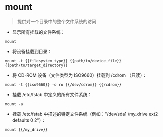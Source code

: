 # mount

> 提供对一个目录中的整个文件系统的访问

- 显示所有挂载的文件系统：

`mount`

- 将设备挂载到目录：

`mount -t {{filesystem_type}} {{path/to/device_file}} {{path/to/target_directory}}`

- 将 CD-ROM 设备（文件类型为 ISO9660）挂载到 /cdrom （只读）：

`mount -t {{iso9660}} -o ro {{/dev/cdrom}} {{/cdrom}}`

- 挂载 /etc/fstab 中定义的所有文件系统：

`mount -a`

- 挂载 /etc/fstab 中描述的特定文件系统（例如："/dev/sda1 /my_drive ext2 defaults 0 2"）：

`mount {{/my_drive}}`

[#]: contributors: ([王兴宇]，[仁人])